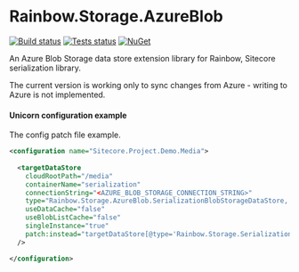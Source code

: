 # Rainbow.Storage.AzureBlob

[![Build status](https://ci.appveyor.com/api/projects/status/4d3det65ney432i5?svg=true)](https://ci.appveyor.com/project/FyodorPodshivadlov/rainbow-storage-azureblob)
[![Tests status](https://img.shields.io/appveyor/tests/FyodorPodshivadlov/rainbow-storage-azureblob.svg)](https://ci.appveyor.com/project/FyodorPodshivadlov/rainbow-storage-azureblob)
[![NuGet](https://img.shields.io/nuget/vpre/Rainbow.Storage.AzureBlob.svg)](https://www.nuget.org/packages/Rainbow.Storage.AzureBlob)

An Azure Blob Storage data store extension library for Rainbow, Sitecore serialization library.

The current version is working only to sync changes from Azure - writing to Azure is not implemented.

#### Unicorn configuration example

The config patch file example.
```xml
<configuration name="Sitecore.Project.Demo.Media">
 
  <targetDataStore
    cloudRootPath="/media"
    containerName="serialization"
    connectionString="<AZURE_BLOB_STORAGE_CONNECTION_STRING>"
    type="Rainbow.Storage.AzureBlob.SerializationBlobStorageDataStore, Rainbow.Storage.AzureBlob"
    useDataCache="false"
    useBlobListCache="false"
    singleInstance="true"
    patch:instead="targetDataStore[@type='Rainbow.Storage.SerializationFileSystemDataStore, Rainbow']"
  />

</configuration>
```
